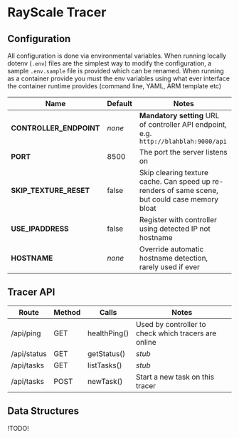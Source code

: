 # RayScale Tracer

## Configuration
All configuration is done via environmental variables. When running locally dotenv (`.env`) files are the simplest way to modify the configuration, a sample `.env.sample` file is provided which can be renamed. When running as a container provide you must the env variables using what ever interface the container runtime provides (command line, YAML, ARM template etc)

|Name|Default|Notes|
|---|---|---|
|**CONTROLLER_ENDPOINT**|*none*|**Mandatory setting** URL of controller API endpoint, e.g. `http://blahblah:9000/api`|
|**PORT**|8500|The port the server listens on|
|**SKIP_TEXTURE_RESET**|false|Skip clearing texture cache. Can speed up re-renders of same scene, but could case memory bloat|
|**USE_IPADDRESS**|false|Register with controller using detected IP not hostname|
|**HOSTNAME**|*none*|Override automatic hostname detection, rarely used if ever|


## Tracer API

|Route|Method|Calls|Notes|
|---|---|---|---|
|/api/ping|GET|healthPing()|Used by controller to check which tracers are online|
|/api/status|GET|getStatus()|*stub*|
|/api/tasks|GET|listTasks()|*stub*|
|/api/tasks|POST|newTask()|Start a new task on this tracer|

## Data Structures

!TODO!